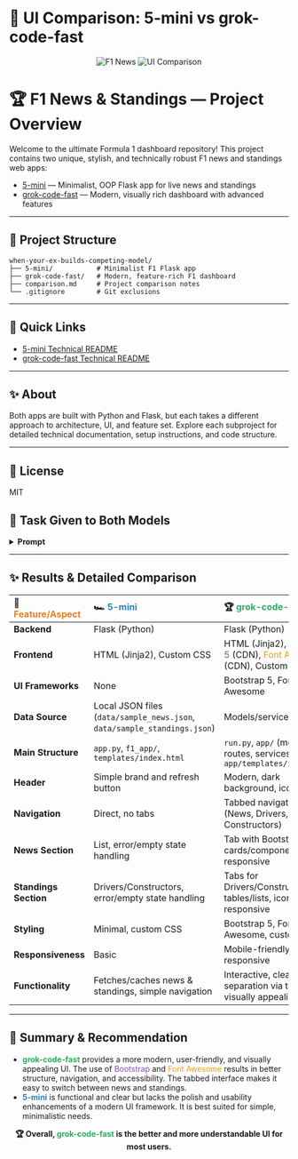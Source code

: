 

# 🏁 UI Comparison: 5-mini vs grok-code-fast

<div align="center">
	<img src="https://img.shields.io/badge/F1-News-red?style=for-the-badge&logo=formula1" alt="F1 News"/>
	<img src="https://img.shields.io/badge/Comparison-UI-blueviolet?style=for-the-badge" alt="UI Comparison"/>
</div>

# 🏆 F1 News & Standings — Project Overview

Welcome to the ultimate Formula 1 dashboard repository! This project contains two unique, stylish, and technically robust F1 news and standings web apps:

- [5-mini](./5-mini/README.md) — Minimalist, OOP Flask app for live news and standings
- [grok-code-fast](./grok-code-fast/README.md) — Modern, visually rich dashboard with advanced features

---

## 📂 Project Structure

```
when-your-ex-builds-competing-model/
├── 5-mini/           # Minimalist F1 Flask app
├── grok-code-fast/   # Modern, feature-rich F1 dashboard
├── comparison.md     # Project comparison notes
└── .gitignore        # Git exclusions
```

---

## 🚦 Quick Links

- [5-mini Technical README](./5-mini/README.md)
- [grok-code-fast Technical README](./grok-code-fast/README.md)

---

## ✨ About

Both apps are built with Python and Flask, but each takes a different approach to architecture, UI, and feature set. Explore each subproject for detailed technical documentation, setup instructions, and code structure.

---

## 📄 License
MIT

## 🎯 Task Given to Both Models

<details>
<summary><strong>Prompt</strong></summary>

> <span style="color:#e67e22"><b>"Create a web UI which is stylish and dynamic and include the F1 news and the current standings in Python."</b></span>

</details>

---

## ✨ Results & Detailed Comparison

| 🚦 <span style="color:#e67e22">Feature/Aspect</span> | 🏎️ <span style="color:#2980b9">5-mini</span> | 🏆 <span style="color:#27ae60">grok-code-fast</span> |
|:----------------------|:-----------------------------------------------------------------------|:-------------------------------------------------------------------------------|
| **Backend**           | Flask (Python)                                                         | Flask (Python)                                                                 |
| **Frontend**          | HTML (Jinja2), Custom CSS                                              | HTML (Jinja2), <span style="color:#7952b3">Bootstrap 5</span> (CDN), <span style="color:#f39c12">Font Awesome</span> (CDN), Custom CSS |
| **UI Frameworks**     | None                                                                   | Bootstrap 5, Font Awesome                                                      |
| **Data Source**       | Local JSON files (`data/sample_news.json`, `data/sample_standings.json`)| Models/services in `app/`                                                      |
| **Main Structure**    | `app.py`, `f1_app/`, `templates/index.html`                            | `run.py`, `app/` (models, routes, services), `app/templates/index.html`         |
| **Header**            | Simple brand and refresh button                                        | Modern, dark background, icon, subtitle                                        |
| **Navigation**        | Direct, no tabs                                                        | Tabbed navigation (News, Drivers, Constructors)                                |
| **News Section**      | List, error/empty state handling                                       | Tab with Bootstrap cards/components, icons, responsive                         |
| **Standings Section** | Drivers/Constructors, error/empty state handling                       | Tabs for Drivers/Constructors, tables/lists, icons, responsive                 |
| **Styling**           | Minimal, custom CSS                                                    | Bootstrap 5, Font Awesome, custom CSS                                          |
| **Responsiveness**    | Basic                                                                  | Mobile-friendly, responsive                                                    |
| **Functionality**     | Fetches/caches news & standings, simple navigation                     | Interactive, clear separation via tabs, visually appealing                     |

---

## 📝 Summary & Recommendation

- <span style="color:#27ae60"><b>grok-code-fast</b></span> provides a more modern, user-friendly, and visually appealing UI. The use of <span style="color:#7952b3">Bootstrap</span> and <span style="color:#f39c12">Font Awesome</span> results in better structure, navigation, and accessibility. The tabbed interface makes it easy to switch between news and standings.
- <span style="color:#2980b9"><b>5-mini</b></span> is functional and clear but lacks the polish and usability enhancements of a modern UI framework. It is best suited for simple, minimalistic needs.

<div align="center">
<b>🏆 Overall, <span style="color:#27ae60">grok-code-fast</span> is the better and more understandable UI for most users.</b>
</div>
